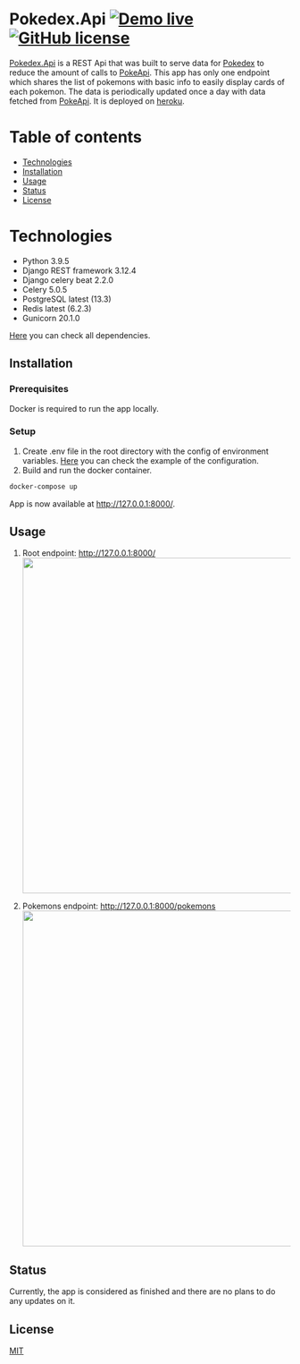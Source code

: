 # Pokedex.Api [![Demo live](https://img.shields.io/badge/demo-live-green)](https://mim-pokedex-api.herokuapp.com/) [![GitHub license](https://img.shields.io/github/license/Blazevarjo/Pokedex.Api)](https://github.com/Blazevarjo/Pokedex.Api/blob/master/LICENSE)


[Pokedex.Api](https://github.com/Blazevarjo/Pokedex.Api) is a REST Api that was built to serve data for [Pokedex](https://github.com/MKamil99/Pokedex) to reduce the amount of calls to [PokeApi](https://pokeapi.co/). This app has only one endpoint which shares the list of pokemons with basic info to easily display cards of each pokemon. The data is periodically updated once a day with data fetched from [PokeApi](https://pokeapi.co/). It is deployed on [heroku](https://mim-pokedex-api.herokuapp.com/).

# Table of contents
- [Technologies](#technologies)
- [Installation](#installation)
- [Usage](#usage)
- [Status](#status)
- [License](#license)

# Technologies

- Python 3.9.5
- Django REST framework 3.12.4
- Django celery beat 2.2.0
- Celery 5.0.5
- PostgreSQL latest (13.3)
- Redis latest (6.2.3)
- Gunicorn 20.1.0

[Here](requirements.txt) you can check all dependencies.




## Installation
### Prerequisites

Docker is required to run the app locally.

### Setup

1. Create .env file in the root directory with the config of environment variables. [Here](.env-example) you can check the example of the configuration.
2. Build and run the docker container.
```bash
docker-compose up
```
App is now available at http://127.0.0.1:8000/.

## Usage
1. Root endpoint: http://127.0.0.1:8000/ <br/>
<img src="https://user-images.githubusercontent.com/46849151/120811752-9bfa7180-c54c-11eb-8931-355fd6a385af.png" width=600/> <br/>

2. Pokemons endpoint: http://127.0.0.1:8000/pokemons <br/>
<img src="https://user-images.githubusercontent.com/46849151/120811806-ae74ab00-c54c-11eb-88d6-f2785cc33f46.png" width=600/> <br/>

## Status

Currently, the app is considered as finished and there are no plans to do any updates on it.

## License

[MIT](LICENSE)
